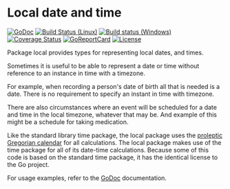 # Local date and time

[![GoDoc](https://godoc.org/github.com/spkg/local?status.svg)](https://godoc.org/github.com/spkg/local)
[![Build Status (Linux)](https://travis-ci.org/spkg/local.svg?branch=master)](https://travis-ci.org/spkg/local)
[![Build status (Windows)](https://ci.appveyor.com/api/projects/status/1l3spdhwwftuk6nt?svg=true)](https://ci.appveyor.com/project/jjeffery/local)
[![Coverage Status](https://coveralls.io/repos/github/spkg/local/badge.svg?branch=master)](https://coveralls.io/github/spkg/local?branch=master)
[![GoReportCard](https://goreportcard.com/badge/github.com/spkg/local)](https://goreportcard.com/report/github.com/spkg/local)
[![License](https://img.shields.io/badge/license-BSD-green.svg)](https://raw.githubusercontent.com/spkg/local/master/LICENSE.md)

Package local provides types for representing local dates, and times.

Sometimes it is useful to be able to represent a date or time without reference
to an instance in time with a timezone.

For example, when recording a person's date of birth all that is needed is a date.
There is no requirement to specify an instant in time with timezone.

There are also circumstances where an event will be scheduled for a date and time
in the local timezone, whatever that may be. And example of this might be a schedule for
taking medication.

Like the standard library time package, the local package uses the
[proleptic Gregorian calendar](https://en.wikipedia.org/wiki/Proleptic_Gregorian_calendar)
for all calculations. The local package makes use of the time package for all
of its date-time calculations. Because some of this code is based on the standard time package,
it has the identical license to the Go project.

For usage examples, refer to the [GoDoc](https://godoc.org/github.com/spkg/local) documentation.
